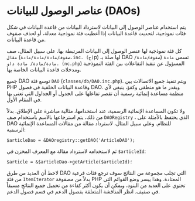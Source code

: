 # عناصر الوصول للبيانات (DAOs)

يتم استخدام عناصر الوصول إلى البيانات لاسترداد البيانات من قاعدة البيانات في شكل فئات نموذجية، لتحديث قاعدة البيانات إذا أعطيت فئة نموذجية معدلة، أو لحذف صفوف من قاعدة البيانات.

كل فئة نموذجية لها عنصر الوصول إلى البيانات المرتبطة بها. على سبيل المثال، صف `مقال` (`صفوف/مادة/مادة/مادة.inc. (ح)`p) لها صلة بـ DAO تسمى `مادة` (`صفوف/مادة/مادة/مادة/ مادة داو. (nc.php`) المسؤول عن تنفيذ التفاعلات بين الفئة النموذجية ومدخلات قاعدة البيانات الخاصة بها.

جميع DAO توسع فئة `DAO` (`classes/db/DAO.inc.php`). ويتم تنفيذ جميع الاتصالات بين PHP وقاعدة البيانات الخلفية في فصول DAO. وبقدر ما هو منطقي وكفؤ، ينبغي لأي منظمة مساعدة إنمائية رسمية أن تقصر تفاعلها على الجدول أو الجداول التي تعنى بها في المقام الأول.

ولا تكون المساعدة الإنمائية الرسمية، عند استخدامها، مثالية مباشرة على الإطلاق. بدلاً من ذلك، يتم استرجاعها بالاسم باستخدام صف `DAORegistry` ، الذي يحتفظ بالأمثلة على DAO للنظام. وعلى سبيل المثال، لاسترداد مقالة من مقالات المساعدة الإنمائية الرسمية:

`$articleDao = &DAOregistry::getDAO('ArticleDAO');`

ثم لاستخدامه لاسترداد مقالة مع المعرف المخزن في `$articleId`:

`$article = &$articleDao->getArticle($articleId)؛`

لاحظ أن العديد من طرق DAO التي تجلب مجموعة من النتائج سوف ترجع فئات فرعية من فئة `ItemIterator` بدلاً من مصفوفة PHP المعتادة. وهذا ييسر وضع القوائم التي تحتوي على العديد من البنود، ويمكن أن يكون أكثر كفاءة من تحميل جميع النتائج مسبقاً في صفيف. انظر المناقشة المتعلقة بفصول الدعم في قسم فصول الدعم.

